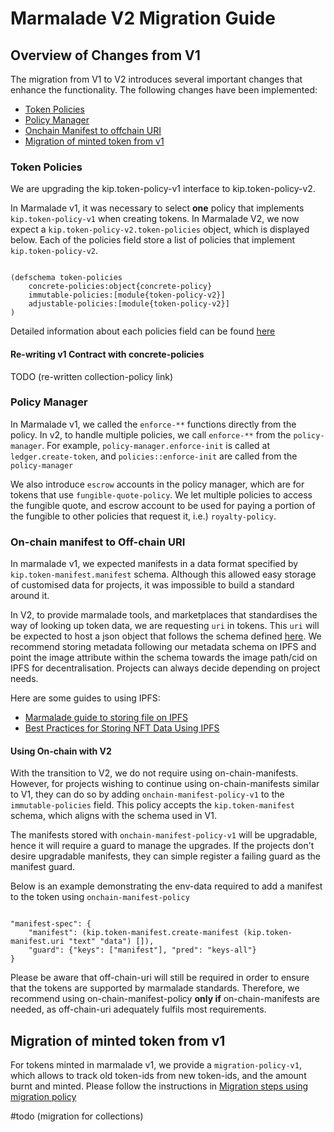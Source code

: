 
# Marmalade V2 Migration Guide

  

## Overview of Changes from V1

  

The migration from V1 to V2 introduces several important changes that enhance the functionality. The following changes have been implemented:

  
- [Token Policies](#token-policies)
- [Policy Manager](#policy-manager)
- [Onchain Manifest to offchain URI](#onchain-manifest-to-offchain-uri)
- [Migration of minted token from v1](#migration-of-minted-token-from-v1)



### Token Policies

  
We are upgrading the kip.token-policy-v1 interface to kip.token-policy-v2.


In Marmalade v1, it was necessary to select **one** policy that implements `kip.token-policy-v1` when creating tokens. In Marmalade V2, we now expect a `kip.token-policy-v2.token-policies` object, which is displayed below. Each of the policies field store a list of policies that implement `kip.token-policy-v2`.

  

```

(defschema token-policies
	concrete-policies:object{concrete-policy}
	immutable-policies:[module{token-policy-v2}]
	adjustable-policies:[module{token-policy-v2}]
)

```

  
Detailed information about each policies field can be found [here](./README.md#using-policies)

  
#### Re-writing v1 Contract with concrete-policies

 
TODO (re-written collection-policy link)


### Policy Manager

 
 
In Marmalade v1, we called the `enforce-**` functions directly from the policy. In v2, to handle multiple policies, we call `enforce-**` from the `policy-manager`. For example, `policy-manager.enforce-init` is called at `ledger.create-token`, and `policies::enforce-init` are called from the `policy-manager`

  

We also introduce `escrow` accounts in the policy manager, which are for tokens that use `fungible-quote-policy`. We let multiple policies to access the fungible quote, and escrow account to be used for paying a portion of the fungible to other policies that request it, i.e.) `royalty-policy`.

  

### On-chain manifest to Off-chain URI

  

In marmalade v1, we expected manifests in a data format specified by `kip.token-manifest.manifest` schema. Although this allowed easy storage of customised data for projects, it was impossible to build a standard around it.

  

In V2, to provide marmalade tools, and marketplaces that standardises the way of looking up token data, we are requesting `uri` in tokens. This `uri` will be expected to host a json object that follows the schema defined [here](./README.md#off-chain-schema). We recommend storing metadata following our metadata schema on IPFS and point the image attribute within the schema towards the image path/cid on IPFS for decentralisation. Projects can always decide depending on project needs. 

  

Here are some guides to using IPFS:
  
- [Marmalade guide to storing file on IPFS](./README.md#IPFS%20Storage%20Guide)
- [Best Practices for Storing NFT Data Using IPFS](https://docs.ipfs.tech/how-to/best-practices-for-nft-data/#best-practices-for-storing-nft-data-using-ipfs)

  
#### Using On-chain with V2

  

With the transition to V2, we do not require using on-chain-manifests. However, for projects wishing to continue using on-chain-manifests similar to V1, they can do so by adding `onchain-manifest-policy-v1` to the `immutable-policies` field. This policy accepts the `kip.token-manifest` schema, which aligns with the schema used in V1.

  

The manifests stored with `onchain-manifest-policy-v1` will be upgradable, hence it will require a guard to manage the upgrades. If the projects don't desire upgradable manifests, they can simple register a failing guard as the manifest guard.

  

Below is an example demonstrating the env-data required to add a manifest to the token using `onchain-manifest-policy`

  

```

"manifest-spec": {
	"manifest": (kip.token-manifest.create-manifest (kip.token-manifest.uri "text" "data") []),
	"guard": {"keys": ["manifest"], "pred": "keys-all"}
}

```

  

Please be aware that off-chain-uri will still be required in order to ensure that the tokens are supported by marmalade standards. Therefore, we recommend using on-chain-manifest-policy **only if** on-chain-manifests are needed, as off-chain-uri adequately fulfils most requirements.


  

## Migration of minted token from v1

  
For tokens minted in marmalade v1, we provide a `migration-policy-v1`, which allows to track old token-ids from new token-ids, and the amount burnt and minted. Please follow the instructions in [Migration steps using migration policy](./pact/policies/migration-policy/migration-policy.md#migration-steps)

#todo (migration for collections)
